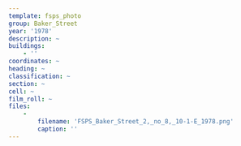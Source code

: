 ```yaml
---
template: fsps_photo
group: Baker_Street
year: '1978'
description: ~
buildings:
    - ''
coordinates: ~
heading: ~
classification: ~
section: ~
cell: ~
film_roll: ~
files:
    -
        filename: 'FSPS_Baker_Street_2,_no_8,_10-1-E_1978.png'
        caption: ''
---
```

